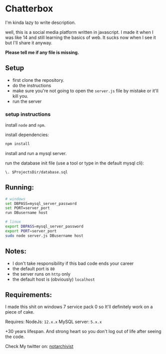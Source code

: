 # Chatterbox

I'm kinda lazy to write description.

well, this is a social media platform written in javascript.
I made it when I was like 14 and still learning the basics of web.
It sucks now when I see it but I'll share it anyway.

**Please tell me if any file is missing.**

## Setup
- first clone the repository.
- do the instructions
- make sure you're not going to open the ```server.js``` file by mistake or it'll kill you.
- run the server

### setup instructions
install ```node``` and ```npm```.

install dependencies:
```bash
npm install
```

install and run a mysql server.

run the database init file (use a tool or type in the default mysql cli):
```mysql
\. $ProjectsDir/database.sql
```

## Running:
```bash
# windows
set DBPASS=mysql_server_password
set PORT=server_port
run DBusername host

# linux
export DBPASS=mysql_server_password
export PORT=server_port
sudo node server.js DBusername host
```

## Notes:
- I don't take responsibility if this bad code ends your career
- the default port is ```80```
- the server runs on ```http``` only
- the default host is (obviously) ```localhost```

## Requirements:
I made this shit on windows 7 service pack 0 so It'll definitely work on a piece of cake.

Requires:
NodeJs: ```12.x.x```
MySQL server: ```5.x.x```

+30 years lifespan.
And strong heart so you don't log out of life after seeing the code.

Check My twitter on: [notarchivist](https://x.com/notarchivist)
